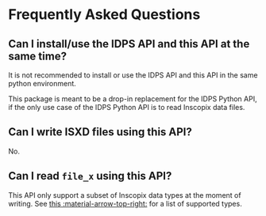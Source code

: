 # Frequently Asked Questions

## Can I install/use the IDPS API and this API at the same time?


It is not recommended to install or use the IDPS API and this API in the same python environment. 

This package is meant to be a drop-in replacement for the IDPS Python API, if the only use case of the IDPS Python API is to read Inscopix data files. 

## Can I write ISXD files using this API?

No. 

## Can I read `file_x` using this API?

This API only support a subset of Inscopix data types at
the moment of writing. See [this :material-arrow-top-right:](https://inscopix.github.io/py_isx/index.html#data-support) for a list of supported types.

